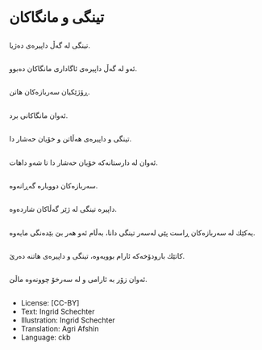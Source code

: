 # تینگی و مانگاكان

##
تینگی لە گەڵ داپیرەی دەژیا.

##
ئەو لە گەڵ داپیرەی ئاگاداری مانگاكان دەبوو.

##
ڕۆژێكیان سەربازەكان هاتن.

##
ئەوان مانگاكانی برد.

##
تینگی و داپیرەی هەڵاتن و خۆیان حەشار دا.

##
ئەوان لە دارستانەكە خۆیان حەشار دا تا شەو داهات.

##
سەربازەكان دووبارە گەڕانەوە.

##
داپیرە تینگی لە ژێر گەڵاكان شاردەوە.

##
یەكێك لە سەربازەكان ڕاست پێی لەسەر تینگی دانا، بەڵام ئەو هەر بێ بێدەنگی مایەوە.

##
كاتێك بارودۆخەكە ئارام بوویەوە، تینگی و داپیرەی هاتنە دەرێ.

##
ئەوان زۆر بە ئارامی و لە سەرخۆ چوونەوە ماڵێ.

##
* License: [CC-BY]
* Text: Ingrid Schechter
* Illustration: Ingrid Schechter
* Translation: Agri Afshin
* Language: ckb
